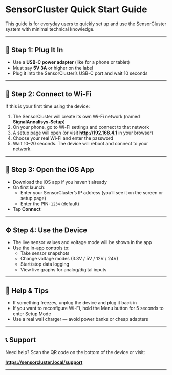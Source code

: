 # SensorCluster Quick Start Guide

This guide is for everyday users to quickly set up and use the SensorCluster system with minimal technical knowledge.

---

## 🔌 Step 1: Plug It In

- Use a **USB-C power adapter** (like for a phone or tablet)
- Must say **5V 3A** or higher on the label
- Plug it into the SensorCluster’s USB-C port and wait 10 seconds

---

## 📶 Step 2: Connect to Wi-Fi

If this is your first time using the device:

1. The SensorCluster will create its own Wi-Fi network (named **SignalAnnalisys-Setup**)
2. On your phone, go to Wi-Fi settings and connect to that network
3. A setup page will open (or visit **http://192.168.4.1** in your browser)
4. Choose your real Wi-Fi and enter the password
5. Wait 10–20 seconds. The device will reboot and connect to your network.

---

## 📱 Step 3: Open the iOS App

- Download the iOS app if you haven't already
- On first launch:
  - Enter your SensorCluster’s IP address (you’ll see it on the screen or setup page)
  - Enter the PIN: `1234` (default)
- Tap **Connect**

---

## ⚙️ Step 4: Use the Device

- The live sensor values and voltage mode will be shown in the app
- Use the in-app controls to:
  - Take sensor snapshots
  - Change voltage modes (3.3V / 5V / 12V / 24V)
  - Start/stop data logging
  - View live graphs for analog/digital inputs

---

## 💬 Help & Tips

- If something freezes, unplug the device and plug it back in
- If you want to reconfigure Wi-Fi, hold the Menu button for 5 seconds to enter Setup Mode
- Use a real wall charger — avoid power banks or cheap adapters

---

## 📞 Support

Need help? Scan the QR code on the bottom of the device or visit:

**https://sensorcluster.local/support**

---
